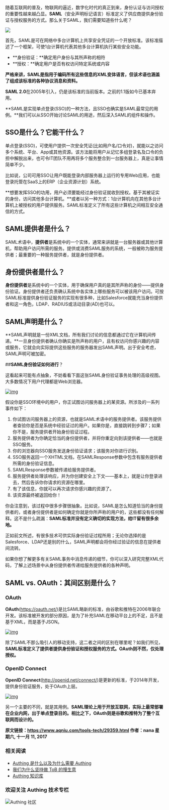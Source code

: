 随着互联网的普及，物联网的逼近，数字化时代的真正到来，身份认证与访问授权的重要性越来越凸显。**SAML**（安全声明标记语言）标准定义了供应商提供身份验证与授权服务的方式。那么关于SAML，我们需要知道些什么呢？

<!-- more -->

![](https://cdn.authing.cn/blog/20190908073950.png)

首先，SAML是可在网络中多台计算机上共享安全凭证的一个开放标准。该标准描述了一个框架，可使1台计算机代表其他多台计算机执行某些安全功能。

- **身份验证：**确定用户身份与其所声称的相符
- **授权：**确定用户是否有权访问特定系统或内容

**严格来讲，SAML是指用于编码所有这些信息的XML变体语言，但该术语也涵盖了组成该标准的各种协议消息和资料。**

**SAML 2.0**在2005年引入，仍是该标准的当前版本。之前的1.1版如今已基本弃用。

**SAML是实现单点登录(SSO)的一种方法，且SSO也确实是SAML最常见的用例。**我们可以从SSO开始讨论SAML的用途，然后深入SAML的组件和操作。

## **SSO是什么？它能干什么？**

单点登录(SSO)，可使用户提供一次安全凭证(比如用户名/口令对)，就能以之访问多个系统、平台、App或其他资源。该方法能将用户从记忆多组登录名及口令的负担中解脱出来，也可令IT团队不用再将多个服务整合到一台服务器上，真是让事情简单不少。

比如说，公司可用SSO让用户既能登录内部服务器上运行的专用Web应用，也能登录托管在SaaS上的ERP（企业资源计划）系统。

**想要发挥SSO的功用，用户必须要能经过身份验证就收到授权。基于其被证实的身份，访问其他多台计算机。**或者以另一种方式：1台计算机向在其他多台计算机上被授权的用户提供服务。SAML标准定义了所有这些计算机之间相互安全通信的方式。

## **SAML提供者是什么？**

SAML术语中，**提供者**是系统中的一个实体，通常来讲就是一台服务器或其他计算机，帮助用户访问所需的服务。提供或消费SAML服务的系统，一般被称为服务提供者；最重要的一种服务提供者，就是身份提供者。

## **身份提供者是什么？**

**身份提供者**是系统中的一个实体，用于确保用户真的是其所声称的身份——提供身份验证。身份提供者还负责确认系统中各实体上哪些服务可以被该用户访问。可按SAML标准提供身份验证服务的实现有很多种，比如Salesforce就能充当身份提供者和这一角色，LDAP、RADIUS或活动目录(AD)也可以。

## **SAML声明是什么？**

**SAML声明就是一份XML文档，所有我们讨论的信息都通过它在计算机间传递。**一旦身份提供者确认你确实是所声称的用户，且有权访问你感兴趣的内容或服务，它就会向实际提供这些服务的服务器发出SAML声明。出于安全考虑，SAML声明可被加密。

##**SAML身份验证如何进行**？

这看起来可能有点抽象，不妨看看下面这张SAML身份验证事务处理的高级视图。大多数情况下用户代理都是Web浏览器。

[![img](http://www.aqniu.com/wp-content/uploads/2017/11/security-assertion-markup-language-saml-explainer-100738529-orig-690x466.jpg)](http://www.aqniu.com/wp-content/uploads/2017/11/security-assertion-markup-language-saml-explainer-100738529-orig.jpg)

假设你是SSO环境中的用户，你正试图访问服务器上的某资源。所涉及的一系列事件如下：

1. 你试图访问服务器上的资源，也就是SAML术语中的服务提供者。该服务提供者查验你是否是系统中经验证过的用户。如果你是，直接跳转到步骤7；如果你不是，服务提供者开始身份验证过程。
2. 服务提供者为你确定恰当的身份提供者，并将你重定向到该提供者——也就是SSO服务。
3. 你的浏览器向SSO服务发送身份验证请求；该服务对你进行识别。
4. SSO服务返回一个XHTML文档，在SAMLResponse参数中包含有服务提供者所需的身份验证信息。
5. SAMLResponse参数被传递给服务提供者。
6. 服务提供者处理该响应，并为你创建安全上下文——基本上，就是让你登录进去，然后告诉你你请求的资源在哪里。
7. 有了该信息，你就可以再次请求你感兴趣的资源了。
8. 该资源最终被返回给你！

你会注意到，该过程中很多步骤很抽象。比如说，SAML是怎么知道恰当的身份提供者的，或者身份提供者是如何确定你就是你所声称的用户的，这些都没有任何解释。这不是什么疏漏：**SAML标准并没有定义确切的实现方法，给IT留有很多余地。**

正如前文所述，有很多技术可供实际身份验证过程所用；无论你选择的是Salesforce、LDAP还是别的什么，SAML声明都会将你经过验证的信息在提供者间流转。

如果你想了解更多有关SAML事务中消息传递的细节，你可以深入研究完整XML代码，了解上述场景中从身份提供者传递给服务提供者的各种声明。

## **SAML vs. OAuth：其间区别是什么？**

### **OAuth**
**OAuth**(https://oauth.net/)是比SAML略新的标准，由谷歌和推特在2006年联合开发。该标准被开发的部分原因，是为了补充SAML在移动平台上的不足，且不是基于XML，而是基于JSON。

[![img](http://www.aqniu.com/wp-content/uploads/2017/11/OAuth-690x443.jpg)](http://www.aqniu.com/wp-content/uploads/2017/11/OAuth.jpg)

除了SAML不那么吸引人的移动支持，这二者之间的区别在哪里呢？如我们所见，**SAML标准定义了提供者提供身份验证和授权服务的方式。OAuth则不然，仅处理授权。**

### **OpenID Connect**
**OpenID Connect**(http://openid.net/connect/)是更新的标准，于2014年开发，提供身份验证服务，处于OAuth上层。

[![img](http://www.aqniu.com/wp-content/uploads/2017/11/OpenID-690x389.jpg)](http://www.aqniu.com/wp-content/uploads/2017/11/OpenID.jpg)

另一个主要的不同，就是其用例。**SAML理论上用于开放互联网，实际上最常部署在企业内网，出于单点登录目的。相比之下，OAuth则是谷歌和推特为了整个互联网而设计的。**

**原文链接：https://www.aqniu.com/tools-tech/29359.html  作者：nana 星期六, 十一月 11, 2017**

### **相关阅读**
* [Authing 是什么以及为什么需要 Authing](https://authing.cn/blog//Authing%E6%98%AF%E4%BB%80%E4%B9%88%E4%BB%A5%E5%8F%8A%E4%B8%BA%E4%BB%80%E4%B9%88%E9%9C%80%E8%A6%81Authing.html)
* [我们为什么坚持做 ToB 的慢生意](https://authing.cn/blog//我们为什么坚持做ToB的慢生意.html)
* [Authing 知识库](https://learn.authing.cn/authing/)

### 欢迎关注 Authing 技术专栏
![Authing 社区](https://cdn.authing.cn/blog/Authing_mini.jpg)